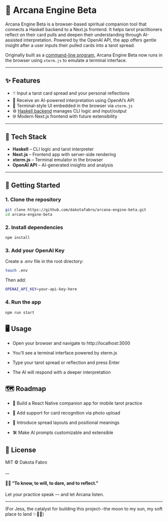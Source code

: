 # 🔮 Arcana Engine Beta

Arcana Engine Beta is a browser-based spiritual companion tool that connects a Haskell backend to a Next.js frontend. It helps tarot practitioners reflect on their card pulls and deepen their understanding through AI-assisted interpretation. Powered by the OpenAI API, the app offers gentle insight after a user inputs their pulled cards into a tarot spread.

Originally built as a [command-line program](https://github.com/dakotafabro/arcana-engine-cli), Arcana Engine Beta now runs in the browser using `xterm.js` to emulate a terminal interface.

---

## ✨ Features

- 🃏 Input a tarot card spread and your personal reflections
- 🤖 Receive an AI-powered interpretation using OpenAI’s API
- 📜 Terminal-style UI embedded in the browser via `xterm.js`
- ⚙️ [Haskell backend](https://github.com/dakotafabro/arcana-engine-cli) manages CLI logic and input/output
- 🌐 Modern Next.js frontend with future extensibility

---

## 🧰 Tech Stack

- **Haskell** – CLI logic and tarot interpreter
- **Next.js** – Frontend app with server-side rendering
- **xterm.js** – Terminal emulator in the browser
- **OpenAI API** – AI-generated insights and analysis

---

## 🚀 Getting Started

### 1. Clone the repository

```bash
git clone https://github.com/dakotafabro/arcana-engine-beta.git
cd arcana-engine-beta
```

### 2. Install dependencies

```bash
npm install
```

### 3. Add your OpenAI Key

Create a .env file in the root directory:

```bash
touch .env
```

Then add:

```bash
OPENAI_API_KEY=your-api-key-here
```

### 4. Run the app

```bash
npm run start
```

## 🖥️ Usage

- Open your browser and navigate to http://localhost:3000

- You’ll see a terminal interface powered by xterm.js

- Type your tarot spread or reflection and press Enter

- The AI will respond with a deeper interpretation

## 🗺️ Roadmap

- 📱 Build a React Native companion app for mobile tarot practice

- 🎴 Add support for card recognition via photo upload

- 🔮 Introduce spread layouts and positional meanings

- 🛠️ Make AI prompts customizable and extensible

## 📜 License

MIT © Dakota Fabro

\_\_

#### 🧙‍♀️ “To know, to will, to dare, and to reflect.”

Let your practice speak — and let Arcana listen.

---

(For Jess, the catalyst for building this project--the moon to my sun, my soft place to land ✨💛🌙)
